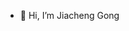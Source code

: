 - 👋 Hi, I’m Jiacheng Gong


<!---
willGG11/willGG11 is a ✨ special ✨ repository because its `README.md` (this file) appears on your GitHub profile.
You can click the Preview link to take a look at your changes.
--->
